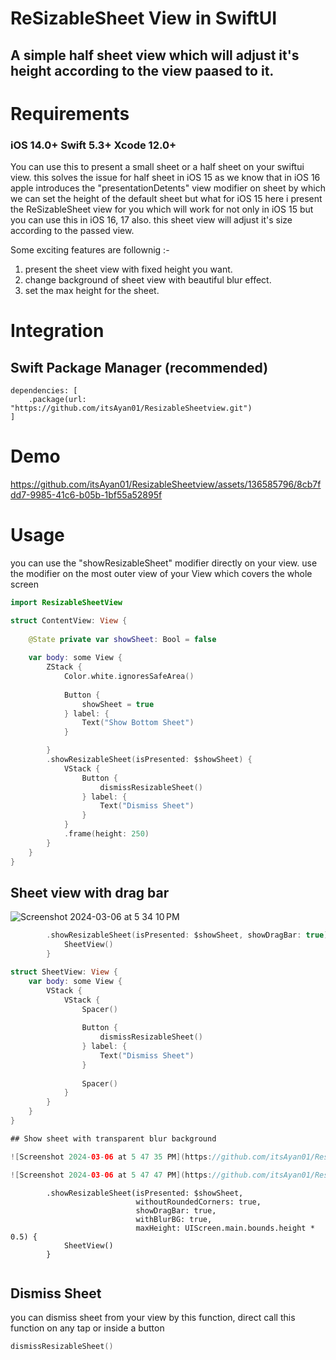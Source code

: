 # ReSizableSheet View in SwiftUI

## A simple half sheet view which will adjust it's height according to the view paased to it.

# Requirements

### iOS 14.0+ Swift 5.3+ Xcode 12.0+

You can use this to present a small sheet or a half sheet on your swiftui view. this solves the issue for half sheet in iOS 15 as we know that in iOS 16 apple introduces the "presentationDetents" view modifier on sheet by which we can set the height of the default sheet but what for iOS 15 
here i present the ReSizableSheet view for you which will work for not only in iOS 15 but you can use this in iOS 16, 17 also.
this sheet view will adjust it's size according to the passed view.

Some exciting features are follownig :-
1. present the sheet view with fixed height you want.
2. change background of sheet view with beautiful blur effect.
3. set the max height for the sheet.

# Integration
## Swift Package Manager (recommended)

```
dependencies: [
    .package(url: "https://github.com/itsAyan01/ResizableSheetview.git")
]
```
# Demo

https://github.com/itsAyan01/ResizableSheetview/assets/136585796/8cb7fdd7-9985-41c6-b05b-1bf55a52895f


# Usage

you can use the "showResizableSheet" modifier directly on your view. use the modifier on the most outer view of your View which covers the whole screen
``` swift
import ResizableSheetView

struct ContentView: View {
    
    @State private var showSheet: Bool = false
    
    var body: some View {
        ZStack {
            Color.white.ignoresSafeArea()
            
            Button {
                showSheet = true
            } label: {
                Text("Show Bottom Sheet")
            }

        }
        .showResizableSheet(isPresented: $showSheet) {
            VStack {
                Button {
                    dismissResizableSheet()
                } label: {
                    Text("Dismiss Sheet")
                }
            }
            .frame(height: 250)
        }
    }
}
```
## Sheet view with drag bar

![Screenshot 2024-03-06 at 5 34 10 PM](https://github.com/itsAyan01/ResizableSheetview/assets/136585796/5c89be59-a4fd-42aa-8cb6-10f67fc99af3)

``` swift
        .showResizableSheet(isPresented: $showSheet, showDragBar: true) {
            SheetView()
        }
```
``` swift
struct SheetView: View {
    var body: some View {
        VStack {
            VStack {
                Spacer()
                
                Button {
                    dismissResizableSheet()
                } label: {
                    Text("Dismiss Sheet")
                }
                
                Spacer()
            }
        }
    }
}

## Show sheet with transparent blur background

![Screenshot 2024-03-06 at 5 47 35 PM](https://github.com/itsAyan01/ResizableSheetview/assets/136585796/d5f718c4-fdae-4bf3-a65f-acee7952204f)

![Screenshot 2024-03-06 at 5 47 47 PM](https://github.com/itsAyan01/ResizableSheetview/assets/136585796/e2676a6d-d41d-446e-bfb4-2a6b83a987d9)

```
            .showResizableSheet(isPresented: $showSheet,
                                withoutRoundedCorners: true,
                                showDragBar: true,
                                withBlurBG: true,
                                maxHeight: UIScreen.main.bounds.height * 0.5) {
                SheetView()
            }
```

```
## Dismiss Sheet
you can dismiss sheet from your view by this function, direct call this function on any tap or inside a button
``` swift
dismissResizableSheet()
```

